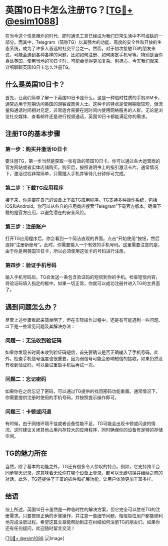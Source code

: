 # 英国10日卡怎么注册TG？[[TG💪+ @esim1088](https://t.me/s/esim1088)]

在当今这个信息爆炸的时代，即时通讯工具已经成为我们日常生活中不可或缺的一部分。而其中，Telegram（简称TG）以其强大的功能、高度的安全性和开放的生态系统，成为了许多人首选的社交平台之一。然而，对于初次接触TG的朋友来说，可能会遇到各种各样的问题，比如如何注册、如何绑定手机号等。特别是当你身处英国，使用当地的10日卡时，可能会觉得更加复杂。别担心，今天我们就来详细聊聊英国10日卡怎么注册TG。

## 什么是英国10日卡？

首先，让我们简单了解一下英国10日卡是什么。这是一种临时性质的手机SIM卡，通常适用于短期访问英国的游客或商务人士。这种卡的特点是使用期限较短，但流量和通话时间相对充足，非常适合需要在短时间内使用网络服务的人群。无论是浏览社交媒体、查看邮件还是进行视频通话，英国10日卡都能满足你的需求。

## 注册TG的基本步骤

### 第一步：购买并激活10日卡

要注册TG，第一步当然是获取一张有效的英国10日卡。你可以通过各大运营商的官方网站或者实体店铺购买。购买后，按照说明书上的指引激活卡片。通常情况下，激活过程非常简单，只需插入手机并等待几分钟即可完成。

### 第二步：下载TG应用程序

接下来，你需要在自己的设备上下载TG应用程序。TG支持多种操作系统，包括iOS和Android。你可以从各自的应用商店搜索“Telegram”下载官方版本。确保下载的是官方应用，以避免潜在的安全风险。

### 第三步：注册账户

打开TG应用程序后，你会看到一个简洁直观的界面。点击“开始使用”按钮，然后选择“注册新账号”。此时，你需要输入一个有效的手机号码。这里需要注意的是，由于你是用英国10日卡，所以必须使用这张卡的号码进行注册。

### 第四步：验证手机号码

输入手机号码后，TG会发送一条包含验证码的短信到你的手机。检查短信内容，将验证码填入指定的框中。如果一切正常，你就可以成功注册并进入TG的主界面了。

## 遇到问题怎么办？

尽管上述步骤看起来简单明了，但在实际操作过程中，还是有可能遇到一些问题。以下是一些常见问题及其解决办法：

### 问题一：无法收到验证码

如果你发现长时间未收到验证码短信，首先要确认是否正确输入了手机号码。此外，检查手机信号强度也很重要，因为弱信号可能会影响短信的接收。如果仍然没有收到验证码，可以尝试重启手机后再试一次。

### 问题二：忘记密码

如果你在之后忘记了密码，可以通过TG提供的找回密码功能重置。通常情况下，你需要提供注册时使用的手机号码，并按照提示操作即可。

### 问题三：卡顿或闪退

有时候，由于网络环境不佳或者设备性能不足，TG可能会出现卡顿或闪退的情况。这时建议关闭其他占用内存较大的应用程序，同时确保你的设备有足够的存储空间。

## TG的魅力所在

当然，除了基本的功能之外，TG还有很多令人惊叹的特点。例如，它支持跨平台同步聊天记录，这意味着无论你在哪个设备上登录，都可以无缝切换并继续之前的对话。此外，TG还提供了丰富的插件和扩展功能，让用户体验更加丰富多样。

## 结语

综上所述，英国10日卡虽然是一种临时性的解决方案，但它完全可以胜任TG的注册需求。只要按照正确的步骤操作，并注意一些细节问题，相信每位用户都能顺利地完成注册过程。希望这篇文章能帮助到正在纠结如何注册TG的朋友们。如果你还有任何疑问，欢迎随时留言交流！

[[TG💪+ @esim1088](https://t.me/s/esim1088) ![Image](https://i.postimg.cc/4NQfJmqS/Snipaste-2025-05-13-00-14-12.png)]